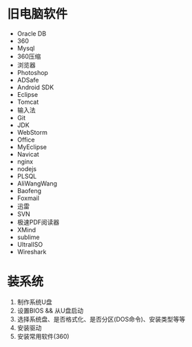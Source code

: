 # 旧电脑软件
* Oracle DB
* 360
* Mysql
* 360压缩
* 浏览器
* Photoshop
* ADSafe
* Android SDK
* Eclipse
* Tomcat
* 输入法
* Git
* JDK
* WebStorm
* Office
* MyEclipse
* Navicat
* nginx
* nodejs
* PLSQL
* AliWangWang
* Baofeng
* Foxmail
* 迅雷
* SVN
* 极速PDF阅读器
* XMind
* sublime
* UltralISO
* Wireshark

# 装系统
1. 制作系统U盘
2. 设置BIOS && 从U盘启动
3. 选择系统盘、是否格式化、是否分区(DOS命令)、安装类型等等
4. 安装驱动
5. 安装常用软件(360)